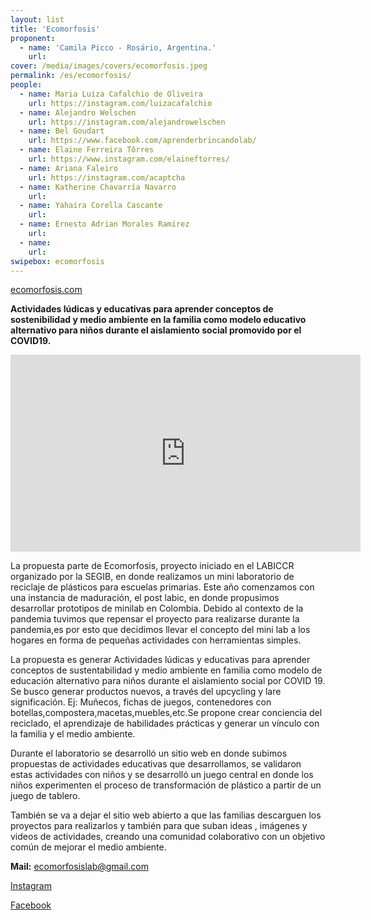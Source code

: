 ```yaml
---
layout: list
title: 'Ecomorfosis'
proponent:
  - name: 'Camila Picco - Rosário, Argentina.'
    url: 
cover: /media/images/covers/ecomorfosis.jpeg
permalink: /es/ecomorfosis/
people:
  - name: Maria Luiza Cafalchio de Oliveira
    url: https://instagram.com/luizacafalchio
  - name: Alejandro Welschen
    url: https://instagram.com/alejandrowelschen
  - name: Bel Goudart
    url: https://www.facebook.com/aprenderbrincandolab/
  - name: Elaine Ferreira Tôrres
    url: https://www.instagram.com/elaineftorres/
  - name: Ariana Faleiro
    url: https://instagram.com/acaptcha   
  - name: Katherine Chavarría Navarro
    url:   
  - name: Yahaira Corella Cascante
    url:  
  - name: Ernesto Adrian Morales Ramírez
    url:  
  - name: 
    url: 
swipebox: ecomorfosis
---
```


[ecomorfosis.com](http://ecomorfosis.com)

**Actividades lúdicas y educativas para aprender conceptos de sostenibilidad y medio ambiente en la familia como modelo educativo alternativo para niños durante el aislamiento social promovido por el COVID19.**

<div class="video-wrapper video-wrapper-16x9">
<iframe width="560" height="315" src="https://www.youtube.com/embed/FGelhegRBwk" frameborder="0" allow="accelerometer; autoplay; encrypted-media; gyroscope; picture-in-picture" allowfullscreen></iframe>
</div>
  
La propuesta parte de Ecomorfosis, proyecto iniciado en el LABICCR organizado por la SEGIB, en donde realizamos un mini laboratorio de reciclaje de plásticos para escuelas primarias. Este año comenzamos con una instancia de maduración, el post labic, en donde propusimos desarrollar prototipos de minilab en Colombia. Debido al contexto de la pandemia tuvimos que repensar el proyecto para realizarse durante la pandemia,es por esto que decidimos llevar el concepto del mini lab a los hogares en forma de pequeñas actividades con herramientas simples.
  
La propuesta es generar Actividades lúdicas y educativas para aprender conceptos de sustentabilidad y medio ambiente en familia como modelo de educación alternativo para niños durante el aislamiento social por COVID 19. Se busco generar productos nuevos, a través del upcycling y lare significación. Ej: Muñecos, fichas de juegos, contenedores con botellas,compostera,macetas,muebles,etc.Se propone crear conciencia del reciclado, el aprendizaje de habilidades prácticas y generar un vínculo con la familia y el medio ambiente.
  
Durante el laboratorio se desarrolló un sitio web en donde subimos propuestas de actividades educativas que desarrollamos, se validaron estas actividades con niños y se desarrolló un juego central en donde los niños experimenten el proceso de transformación de plástico a partir de un juego de tablero.
  
También se va a dejar el sitio web abierto a que las familias descarguen los proyectos para realizarlos y también para que suban ideas , imágenes y videos de actividades, creando una comunidad colaborativo con un objetivo común de mejorar el medio ambiente.


**Mail:** ecomorfosislab@gmail.com
  
[Instagram](https://instagram.com/ecomorfosislab)
  
[Facebook](https://facebook.com/ecomorfosislab)
